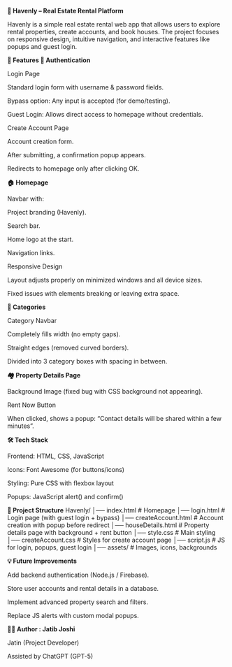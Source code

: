 **🏡 Havenly – Real Estate Rental Platform**

Havenly is a simple real estate rental web app that allows users to explore rental properties, create accounts, and book houses. The project focuses on responsive design, intuitive navigation, and interactive features like popups and guest login.

**🚀 Features
🔑 Authentication**

Login Page

Standard login form with username & password fields.

Bypass option: Any input is accepted (for demo/testing).

Guest Login: Allows direct access to homepage without credentials.

Create Account Page

Account creation form.

After submitting, a confirmation popup appears.

Redirects to homepage only after clicking OK.

**🏠 Homepage**

Navbar with:

Project branding (Havenly).

Search bar.

Home logo at the start.

Navigation links.

Responsive Design

Layout adjusts properly on minimized windows and all device sizes.

Fixed issues with elements breaking or leaving extra space.

**📂 Categories**

Category Navbar

Completely fills width (no empty gaps).

Straight edges (removed curved borders).

Divided into 3 category boxes with spacing in between.

**🏘️ Property Details Page**

Background Image (fixed bug with CSS background not appearing).

Rent Now Button

When clicked, shows a popup: “Contact details will be shared within a few minutes”.

**🛠️ Tech Stack**

Frontend: HTML, CSS, JavaScript

Icons: Font Awesome (for buttons/icons)

Styling: Pure CSS with flexbox layout

Popups: JavaScript alert() and confirm()

**📂 Project Structure**
Havenly/
│── index.html         # Homepage
│── login.html         # Login page (with guest login + bypass)
│── createAccount.html # Account creation with popup before redirect
│── houseDetails.html  # Property details page with background + rent button
│── style.css          # Main styling
│── createAccount.css  # Styles for create account page
│── script.js          # JS for login, popups, guest login
│── assets/            # Images, icons, backgrounds

**💡 Future Improvements**

Add backend authentication (Node.js / Firebase).

Store user accounts and rental details in a database.

Implement advanced property search and filters.

Replace JS alerts with custom modal popups.

**👨‍💻 Author : Jatib Joshi**

Jatin (Project Developer)

Assisted by ChatGPT (GPT-5)
